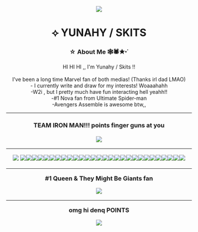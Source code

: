 

<div align="center">
  <img src="https://i.pinimg.com/originals/5c/62/17/5c621759d6e4d0f66505f19fd48b0f36.gif"  />
</div>

<h1 align="center"> ⟡ YUNAHY / SKITS </h1>

###

<h3 align="center">☆ About Me 🕸️🕷✮⋆˙</h3>

<p align="center">HI HI HI ,, I'm Yunahy / Skits !! <br><br> I've been a long time Marvel fan of both medias! (Thanks irl dad LMAO)<br>- I currently write and draw for my interests! Woaaahahh<br>-W2i , but I pretty much have fun interacting hell yeahh!!<br>-#1 Nova fan from Ultimate Spider-man<br>-Avengers Assemble is awesome btw,, </p>

***

<h3 align="center"> TEAM IRON MAN!!! points finger guns at you<br><br> 
  <div align="center">
<img src= "https://i.gifer.com/Xm8K.gif" />
</div>

***
<div align="center">
  <img src="https://64.media.tumblr.com/84f1b55a80cc05597059599cf10ab169/441d3f2b18102c4f-f5/s100x200/65801d9778b08148c120f4a90c58520b99866dd6.gifv" /> <img src="https://64.media.tumblr.com/865cabfb9a98c5bdef5cfdf6b4a734dc/441d3f2b18102c4f-f1/s100x200/d437f7d3aa3d3adda52b2b838597e526da4620b2.gifv" /><img src="https://64.media.tumblr.com/d25666bcb655f49ff923a172743d2f5d/2c56ced0da2eab54-7a/s100x200/04f634ad7e052153ac86ed77a2321dbb87021361.gifv" /><img src="https://64.media.tumblr.com/9699f94562d72f2a82da98459eba3f4c/86bd00967544e2d5-b8/s100x200/4fa4db8e047b032ef5643383d13b7887b7f6af2a.gifv" /><img src="https://64.media.tumblr.com/93020a86605844e3eae98991d59da9d9/86bd00967544e2d5-17/s100x200/3f8b76993300bed77cc079a2fa1e43d84e1311aa.gifv" /><img src="https://64.media.tumblr.com/a643c60f1b3860b4a60ae967a7f34008/7ed6e54f89a73a09-30/s100x200/689e77afc721eb02d843e0af3bd2dad68ea52fbd.gifv" /><img src="https://images-wixmp-ed30a86b8c4ca887773594c2.wixmp.com/f/d3cfb97c-1f7a-4b8d-a648-236a07ae2de4/d84h0e0-05b560de-a3f1-43c6-b63f-e5892c2e4ba1.gif?token=eyJ0eXAiOiJKV1QiLCJhbGciOiJIUzI1NiJ9.eyJzdWIiOiJ1cm46YXBwOjdlMGQxODg5ODIyNjQzNzNhNWYwZDQxNWVhMGQyNmUwIiwiaXNzIjoidXJuOmFwcDo3ZTBkMTg4OTgyMjY0MzczYTVmMGQ0MTVlYTBkMjZlMCIsIm9iaiI6W1t7InBhdGgiOiIvZi9kM2NmYjk3Yy0xZjdhLTRiOGQtYTY0OC0yMzZhMDdhZTJkZTQvZDg0aDBlMC0wNWI1NjBkZS1hM2YxLTQzYzYtYjYzZi1lNTg5MmMyZTRiYTEuZ2lmIn1dXSwiYXVkIjpbInVybjpzZXJ2aWNlOmZpbGUuZG93bmxvYWQiXX0.ZauXkN_3yiQpD22RyGhcm0nbulN2k-FbQrdrKc7eU9s" /><img src="https://images-wixmp-ed30a86b8c4ca887773594c2.wixmp.com/f/e981a6e2-3dc4-4079-8d34-1920c7d4d7da/d7yt6i2-96e50ddd-108c-44d9-9725-d51adca5ca9a.gif?token=eyJ0eXAiOiJKV1QiLCJhbGciOiJIUzI1NiJ9.eyJzdWIiOiJ1cm46YXBwOjdlMGQxODg5ODIyNjQzNzNhNWYwZDQxNWVhMGQyNmUwIiwiaXNzIjoidXJuOmFwcDo3ZTBkMTg4OTgyMjY0MzczYTVmMGQ0MTVlYTBkMjZlMCIsIm9iaiI6W1t7InBhdGgiOiIvZi9lOTgxYTZlMi0zZGM0LTQwNzktOGQzNC0xOTIwYzdkNGQ3ZGEvZDd5dDZpMi05NmU1MGRkZC0xMDhjLTQ0ZDktOTcyNS1kNTFhZGNhNWNhOWEuZ2lmIn1dXSwiYXVkIjpbInVybjpzZXJ2aWNlOmZpbGUuZG93bmxvYWQiXX0.W1n2XSaGSE15oTGbSFGrfCM73RFL3H_nSq9EPMEJOhc" /><img src="https://images-wixmp-ed30a86b8c4ca887773594c2.wixmp.com/f/34ce505e-bb08-436c-9116-f92a5f14df3b/d585jfk-201132f1-3415-41fa-952d-f88e8c0ff62e.gif?token=eyJ0eXAiOiJKV1QiLCJhbGciOiJIUzI1NiJ9.eyJzdWIiOiJ1cm46YXBwOjdlMGQxODg5ODIyNjQzNzNhNWYwZDQxNWVhMGQyNmUwIiwiaXNzIjoidXJuOmFwcDo3ZTBkMTg4OTgyMjY0MzczYTVmMGQ0MTVlYTBkMjZlMCIsIm9iaiI6W1t7InBhdGgiOiIvZi8zNGNlNTA1ZS1iYjA4LTQzNmMtOTExNi1mOTJhNWYxNGRmM2IvZDU4NWpmay0yMDExMzJmMS0zNDE1LTQxZmEtOTUyZC1mODhlOGMwZmY2MmUuZ2lmIn1dXSwiYXVkIjpbInVybjpzZXJ2aWNlOmZpbGUuZG93bmxvYWQiXX0.4SGsWa6UMgYCVBd_1hyAb3aJrL69xf8sOfYEcCeWIQE" /><img src="https://images-wixmp-ed30a86b8c4ca887773594c2.wixmp.com/f/34ce505e-bb08-436c-9116-f92a5f14df3b/d52zxls-3945a7c8-8de4-493d-9e55-280c9ada74d2.gif?token=eyJ0eXAiOiJKV1QiLCJhbGciOiJIUzI1NiJ9.eyJzdWIiOiJ1cm46YXBwOjdlMGQxODg5ODIyNjQzNzNhNWYwZDQxNWVhMGQyNmUwIiwiaXNzIjoidXJuOmFwcDo3ZTBkMTg4OTgyMjY0MzczYTVmMGQ0MTVlYTBkMjZlMCIsIm9iaiI6W1t7InBhdGgiOiIvZi8zNGNlNTA1ZS1iYjA4LTQzNmMtOTExNi1mOTJhNWYxNGRmM2IvZDUyenhscy0zOTQ1YTdjOC04ZGU0LTQ5M2QtOWU1NS0yODBjOWFkYTc0ZDIuZ2lmIn1dXSwiYXVkIjpbInVybjpzZXJ2aWNlOmZpbGUuZG93bmxvYWQiXX0.XN8YKQx5WAjuGdrHqdA4XbVCDh1nrgk-KsVwdiz9nQc" /><img src="https://images-wixmp-ed30a86b8c4ca887773594c2.wixmp.com/f/34ce505e-bb08-436c-9116-f92a5f14df3b/d57ie4r-224fac21-408c-479a-9142-6f69aac5038c.gif?token=eyJ0eXAiOiJKV1QiLCJhbGciOiJIUzI1NiJ9.eyJzdWIiOiJ1cm46YXBwOjdlMGQxODg5ODIyNjQzNzNhNWYwZDQxNWVhMGQyNmUwIiwiaXNzIjoidXJuOmFwcDo3ZTBkMTg4OTgyMjY0MzczYTVmMGQ0MTVlYTBkMjZlMCIsIm9iaiI6W1t7InBhdGgiOiIvZi8zNGNlNTA1ZS1iYjA4LTQzNmMtOTExNi1mOTJhNWYxNGRmM2IvZDU3aWU0ci0yMjRmYWMyMS00MDhjLTQ3OWEtOTE0Mi02ZjY5YWFjNTAzOGMuZ2lmIn1dXSwiYXVkIjpbInVybjpzZXJ2aWNlOmZpbGUuZG93bmxvYWQiXX0.PgUq_qARWKxdAHqG8B7iVafslT-ixvxo82jK6pkSanI" /><img src="https://images-wixmp-ed30a86b8c4ca887773594c2.wixmp.com/f/34ce505e-bb08-436c-9116-f92a5f14df3b/d4z4oi5-1ebdc6e6-ac01-41fe-82a3-235452854ae6.gif?token=eyJ0eXAiOiJKV1QiLCJhbGciOiJIUzI1NiJ9.eyJzdWIiOiJ1cm46YXBwOjdlMGQxODg5ODIyNjQzNzNhNWYwZDQxNWVhMGQyNmUwIiwiaXNzIjoidXJuOmFwcDo3ZTBkMTg4OTgyMjY0MzczYTVmMGQ0MTVlYTBkMjZlMCIsIm9iaiI6W1t7InBhdGgiOiIvZi8zNGNlNTA1ZS1iYjA4LTQzNmMtOTExNi1mOTJhNWYxNGRmM2IvZDR6NG9pNS0xZWJkYzZlNi1hYzAxLTQxZmUtODJhMy0yMzU0NTI4NTRhZTYuZ2lmIn1dXSwiYXVkIjpbInVybjpzZXJ2aWNlOmZpbGUuZG93bmxvYWQiXX0.ycSnzXYpUiTpW2-aexTO9XxfW5CcyGTg26ef5BAZ-fU" /><img src="https://images-wixmp-ed30a86b8c4ca887773594c2.wixmp.com/f/65aaf0dd-39d4-4b62-95da-3fe7d73d288f/d7z6gcx-1e8c7e37-f459-4146-b300-3b28934a91c4.gif?token=eyJ0eXAiOiJKV1QiLCJhbGciOiJIUzI1NiJ9.eyJzdWIiOiJ1cm46YXBwOjdlMGQxODg5ODIyNjQzNzNhNWYwZDQxNWVhMGQyNmUwIiwiaXNzIjoidXJuOmFwcDo3ZTBkMTg4OTgyMjY0MzczYTVmMGQ0MTVlYTBkMjZlMCIsIm9iaiI6W1t7InBhdGgiOiIvZi82NWFhZjBkZC0zOWQ0LTRiNjItOTVkYS0zZmU3ZDczZDI4OGYvZDd6NmdjeC0xZThjN2UzNy1mNDU5LTQxNDYtYjMwMC0zYjI4OTM0YTkxYzQuZ2lmIn1dXSwiYXVkIjpbInVybjpzZXJ2aWNlOmZpbGUuZG93bmxvYWQiXX0.W9hJ0W3Wt0LoCvgKTzf7OAKDEZb0YtNYSPMRT55ewQs" /><img src="https://images-wixmp-ed30a86b8c4ca887773594c2.wixmp.com/f/34ce505e-bb08-436c-9116-f92a5f14df3b/d4zcir6-92419a1f-dce1-4e38-92b3-8e2b0525c9a3.gif?token=eyJ0eXAiOiJKV1QiLCJhbGciOiJIUzI1NiJ9.eyJzdWIiOiJ1cm46YXBwOjdlMGQxODg5ODIyNjQzNzNhNWYwZDQxNWVhMGQyNmUwIiwiaXNzIjoidXJuOmFwcDo3ZTBkMTg4OTgyMjY0MzczYTVmMGQ0MTVlYTBkMjZlMCIsIm9iaiI6W1t7InBhdGgiOiIvZi8zNGNlNTA1ZS1iYjA4LTQzNmMtOTExNi1mOTJhNWYxNGRmM2IvZDR6Y2lyNi05MjQxOWExZi1kY2UxLTRlMzgtOTJiMy04ZTJiMDUyNWM5YTMuZ2lmIn1dXSwiYXVkIjpbInVybjpzZXJ2aWNlOmZpbGUuZG93bmxvYWQiXX0.L3hD9N30jRgueoTKeRgYxhjrSMgMr93SvFHDj4sgiP8" /><img src="https://images-wixmp-ed30a86b8c4ca887773594c2.wixmp.com/f/34ce505e-bb08-436c-9116-f92a5f14df3b/d4zhy7i-14460e42-3f44-446f-8710-90984a5cfdbc.gif?token=eyJ0eXAiOiJKV1QiLCJhbGciOiJIUzI1NiJ9.eyJzdWIiOiJ1cm46YXBwOjdlMGQxODg5ODIyNjQzNzNhNWYwZDQxNWVhMGQyNmUwIiwiaXNzIjoidXJuOmFwcDo3ZTBkMTg4OTgyMjY0MzczYTVmMGQ0MTVlYTBkMjZlMCIsIm9iaiI6W1t7InBhdGgiOiIvZi8zNGNlNTA1ZS1iYjA4LTQzNmMtOTExNi1mOTJhNWYxNGRmM2IvZDR6aHk3aS0xNDQ2MGU0Mi0zZjQ0LTQ0NmYtODcxMC05MDk4NGE1Y2ZkYmMuZ2lmIn1dXSwiYXVkIjpbInVybjpzZXJ2aWNlOmZpbGUuZG93bmxvYWQiXX0.mKGXGOMcgUDmDnhD_FBHpntIt7DRG0RcCvXd_YOo6bg" /><img src="https://images-wixmp-ed30a86b8c4ca887773594c2.wixmp.com/f/e469e4fd-4138-4b1c-9499-b9acc1217301/d4p1lqf-a91364bb-c371-4b89-a98b-54fbca9d20cc.gif?token=eyJ0eXAiOiJKV1QiLCJhbGciOiJIUzI1NiJ9.eyJzdWIiOiJ1cm46YXBwOjdlMGQxODg5ODIyNjQzNzNhNWYwZDQxNWVhMGQyNmUwIiwiaXNzIjoidXJuOmFwcDo3ZTBkMTg4OTgyMjY0MzczYTVmMGQ0MTVlYTBkMjZlMCIsIm9iaiI6W1t7InBhdGgiOiIvZi9lNDY5ZTRmZC00MTM4LTRiMWMtOTQ5OS1iOWFjYzEyMTczMDEvZDRwMWxxZi1hOTEzNjRiYi1jMzcxLTRiODktYTk4Yi01NGZiY2E5ZDIwY2MuZ2lmIn1dXSwiYXVkIjpbInVybjpzZXJ2aWNlOmZpbGUuZG93bmxvYWQiXX0.y_8t31-9BdBZpcU6oZRBLySSE5bFQmpZ2BSiubrmTgA" /><img src="https://images-wixmp-ed30a86b8c4ca887773594c2.wixmp.com/f/34ce505e-bb08-436c-9116-f92a5f14df3b/d4z4p9t-1b5823db-1b8c-49df-b7d7-5402ae64f6a5.gif?token=eyJ0eXAiOiJKV1QiLCJhbGciOiJIUzI1NiJ9.eyJzdWIiOiJ1cm46YXBwOjdlMGQxODg5ODIyNjQzNzNhNWYwZDQxNWVhMGQyNmUwIiwiaXNzIjoidXJuOmFwcDo3ZTBkMTg4OTgyMjY0MzczYTVmMGQ0MTVlYTBkMjZlMCIsIm9iaiI6W1t7InBhdGgiOiIvZi8zNGNlNTA1ZS1iYjA4LTQzNmMtOTExNi1mOTJhNWYxNGRmM2IvZDR6NHA5dC0xYjU4MjNkYi0xYjhjLTQ5ZGYtYjdkNy01NDAyYWU2NGY2YTUuZ2lmIn1dXSwiYXVkIjpbInVybjpzZXJ2aWNlOmZpbGUuZG93bmxvYWQiXX0.Xo1RJTr40JPb_BtTfW9za68vvNYDPswqZGdVidWzZX4" /><img src="https://images-wixmp-ed30a86b8c4ca887773594c2.wixmp.com/f/34ce505e-bb08-436c-9116-f92a5f14df3b/d4zjy5z-7b3bc434-9868-4386-ab9d-2b6d2f8e4805.gif?token=eyJ0eXAiOiJKV1QiLCJhbGciOiJIUzI1NiJ9.eyJzdWIiOiJ1cm46YXBwOjdlMGQxODg5ODIyNjQzNzNhNWYwZDQxNWVhMGQyNmUwIiwiaXNzIjoidXJuOmFwcDo3ZTBkMTg4OTgyMjY0MzczYTVmMGQ0MTVlYTBkMjZlMCIsIm9iaiI6W1t7InBhdGgiOiIvZi8zNGNlNTA1ZS1iYjA4LTQzNmMtOTExNi1mOTJhNWYxNGRmM2IvZDR6ank1ei03YjNiYzQzNC05ODY4LTQzODYtYWI5ZC0yYjZkMmY4ZTQ4MDUuZ2lmIn1dXSwiYXVkIjpbInVybjpzZXJ2aWNlOmZpbGUuZG93bmxvYWQiXX0.Euin2r6I39CsUE9mo8ZullrCf8g2gxPwDkhF22ppKJ4" /><img src="https://images-wixmp-ed30a86b8c4ca887773594c2.wixmp.com/f/6186d12d-e3d1-4c2e-bbc6-3555bae24378/d9i185l-d16b9775-5d93-4115-aef0-a836e80e8949.gif?token=eyJ0eXAiOiJKV1QiLCJhbGciOiJIUzI1NiJ9.eyJzdWIiOiJ1cm46YXBwOjdlMGQxODg5ODIyNjQzNzNhNWYwZDQxNWVhMGQyNmUwIiwiaXNzIjoidXJuOmFwcDo3ZTBkMTg4OTgyMjY0MzczYTVmMGQ0MTVlYTBkMjZlMCIsIm9iaiI6W1t7InBhdGgiOiIvZi82MTg2ZDEyZC1lM2QxLTRjMmUtYmJjNi0zNTU1YmFlMjQzNzgvZDlpMTg1bC1kMTZiOTc3NS01ZDkzLTQxMTUtYWVmMC1hODM2ZTgwZTg5NDkuZ2lmIn1dXSwiYXVkIjpbInVybjpzZXJ2aWNlOmZpbGUuZG93bmxvYWQiXX0.NW2aGMF6di4sjjfAqwq1pT658ctu4mUB7UN_0x4Q3IA" /><img src="https://images-wixmp-ed30a86b8c4ca887773594c2.wixmp.com/f/65aaf0dd-39d4-4b62-95da-3fe7d73d288f/d5flyzi-4f0d14ae-c1f1-4495-9396-e2c905d64147.gif?token=eyJ0eXAiOiJKV1QiLCJhbGciOiJIUzI1NiJ9.eyJzdWIiOiJ1cm46YXBwOjdlMGQxODg5ODIyNjQzNzNhNWYwZDQxNWVhMGQyNmUwIiwiaXNzIjoidXJuOmFwcDo3ZTBkMTg4OTgyMjY0MzczYTVmMGQ0MTVlYTBkMjZlMCIsIm9iaiI6W1t7InBhdGgiOiIvZi82NWFhZjBkZC0zOWQ0LTRiNjItOTVkYS0zZmU3ZDczZDI4OGYvZDVmbHl6aS00ZjBkMTRhZS1jMWYxLTQ0OTUtOTM5Ni1lMmM5MDVkNjQxNDcuZ2lmIn1dXSwiYXVkIjpbInVybjpzZXJ2aWNlOmZpbGUuZG93bmxvYWQiXX0.haGhTi6phH2FGeVeMNMdt3kzmM81wR3JIF1k_i-gwKA" /><img src="https://images-wixmp-ed30a86b8c4ca887773594c2.wixmp.com/f/34ce505e-bb08-436c-9116-f92a5f14df3b/d57uyx3-2d0eadbc-d53a-4108-bc19-b61a73f0ca02.gif?token=eyJ0eXAiOiJKV1QiLCJhbGciOiJIUzI1NiJ9.eyJzdWIiOiJ1cm46YXBwOjdlMGQxODg5ODIyNjQzNzNhNWYwZDQxNWVhMGQyNmUwIiwiaXNzIjoidXJuOmFwcDo3ZTBkMTg4OTgyMjY0MzczYTVmMGQ0MTVlYTBkMjZlMCIsIm9iaiI6W1t7InBhdGgiOiIvZi8zNGNlNTA1ZS1iYjA4LTQzNmMtOTExNi1mOTJhNWYxNGRmM2IvZDU3dXl4My0yZDBlYWRiYy1kNTNhLTQxMDgtYmMxOS1iNjFhNzNmMGNhMDIuZ2lmIn1dXSwiYXVkIjpbInVybjpzZXJ2aWNlOmZpbGUuZG93bmxvYWQiXX0.eiB2iWyimJOiFbroVidpgPAxDAuPIKTG72tt4p-hT2c" /><img src="https://images-wixmp-ed30a86b8c4ca887773594c2.wixmp.com/f/6186d12d-e3d1-4c2e-bbc6-3555bae24378/d9tqh8p-891e9c1d-d526-49eb-8363-35bbfbd9042f.gif?token=eyJ0eXAiOiJKV1QiLCJhbGciOiJIUzI1NiJ9.eyJzdWIiOiJ1cm46YXBwOjdlMGQxODg5ODIyNjQzNzNhNWYwZDQxNWVhMGQyNmUwIiwiaXNzIjoidXJuOmFwcDo3ZTBkMTg4OTgyMjY0MzczYTVmMGQ0MTVlYTBkMjZlMCIsIm9iaiI6W1t7InBhdGgiOiIvZi82MTg2ZDEyZC1lM2QxLTRjMmUtYmJjNi0zNTU1YmFlMjQzNzgvZDl0cWg4cC04OTFlOWMxZC1kNTI2LTQ5ZWItODM2My0zNWJiZmJkOTA0MmYuZ2lmIn1dXSwiYXVkIjpbInVybjpzZXJ2aWNlOmZpbGUuZG93bmxvYWQiXX0.lx400tmY-Iou6W00ojGDLsaYprqKMYlox0w6PPfJKxA" /><img src="https://images-wixmp-ed30a86b8c4ca887773594c2.wixmp.com/f/65aaf0dd-39d4-4b62-95da-3fe7d73d288f/d5aozy5-68836d4f-81f2-487f-a86c-28e346efade6.gif?token=eyJ0eXAiOiJKV1QiLCJhbGciOiJIUzI1NiJ9.eyJzdWIiOiJ1cm46YXBwOjdlMGQxODg5ODIyNjQzNzNhNWYwZDQxNWVhMGQyNmUwIiwiaXNzIjoidXJuOmFwcDo3ZTBkMTg4OTgyMjY0MzczYTVmMGQ0MTVlYTBkMjZlMCIsIm9iaiI6W1t7InBhdGgiOiIvZi82NWFhZjBkZC0zOWQ0LTRiNjItOTVkYS0zZmU3ZDczZDI4OGYvZDVhb3p5NS02ODgzNmQ0Zi04MWYyLTQ4N2YtYTg2Yy0yOGUzNDZlZmFkZTYuZ2lmIn1dXSwiYXVkIjpbInVybjpzZXJ2aWNlOmZpbGUuZG93bmxvYWQiXX0.NxYEg3W009NCEhWZKZEfiMjSsOlKGsHXrywJL4xgPyk" /><img src="https://images-wixmp-ed30a86b8c4ca887773594c2.wixmp.com/f/6186d12d-e3d1-4c2e-bbc6-3555bae24378/d9tqf8t-0c6b6bb4-4f34-4f78-8872-2c508a384ec1.gif?token=eyJ0eXAiOiJKV1QiLCJhbGciOiJIUzI1NiJ9.eyJzdWIiOiJ1cm46YXBwOjdlMGQxODg5ODIyNjQzNzNhNWYwZDQxNWVhMGQyNmUwIiwiaXNzIjoidXJuOmFwcDo3ZTBkMTg4OTgyMjY0MzczYTVmMGQ0MTVlYTBkMjZlMCIsIm9iaiI6W1t7InBhdGgiOiIvZi82MTg2ZDEyZC1lM2QxLTRjMmUtYmJjNi0zNTU1YmFlMjQzNzgvZDl0cWY4dC0wYzZiNmJiNC00ZjM0LTRmNzgtODg3Mi0yYzUwOGEzODRlYzEuZ2lmIn1dXSwiYXVkIjpbInVybjpzZXJ2aWNlOmZpbGUuZG93bmxvYWQiXX0.PMJm_5Io2cCfs2FwPc34iEt84M355d1n8iRvB-k7IKg" /><img src="https://images-wixmp-ed30a86b8c4ca887773594c2.wixmp.com/f/6186d12d-e3d1-4c2e-bbc6-3555bae24378/d9i184v-5504e3fa-e0e5-4b71-ae79-d2c06c6704ed.gif?token=eyJ0eXAiOiJKV1QiLCJhbGciOiJIUzI1NiJ9.eyJzdWIiOiJ1cm46YXBwOjdlMGQxODg5ODIyNjQzNzNhNWYwZDQxNWVhMGQyNmUwIiwiaXNzIjoidXJuOmFwcDo3ZTBkMTg4OTgyMjY0MzczYTVmMGQ0MTVlYTBkMjZlMCIsIm9iaiI6W1t7InBhdGgiOiIvZi82MTg2ZDEyZC1lM2QxLTRjMmUtYmJjNi0zNTU1YmFlMjQzNzgvZDlpMTg0di01NTA0ZTNmYS1lMGU1LTRiNzEtYWU3OS1kMmMwNmM2NzA0ZWQuZ2lmIn1dXSwiYXVkIjpbInVybjpzZXJ2aWNlOmZpbGUuZG93bmxvYWQiXX0.IZyb8CCc0JKDjWSqKiU9Dig61ob_lWAJL-pfakLcEH0" /><img src="https://images-wixmp-ed30a86b8c4ca887773594c2.wixmp.com/f/6186d12d-e3d1-4c2e-bbc6-3555bae24378/d9i185a-f59e9a5d-50dd-4b2f-9dc0-d9a739b1bd29.gif?token=eyJ0eXAiOiJKV1QiLCJhbGciOiJIUzI1NiJ9.eyJzdWIiOiJ1cm46YXBwOjdlMGQxODg5ODIyNjQzNzNhNWYwZDQxNWVhMGQyNmUwIiwiaXNzIjoidXJuOmFwcDo3ZTBkMTg4OTgyMjY0MzczYTVmMGQ0MTVlYTBkMjZlMCIsIm9iaiI6W1t7InBhdGgiOiIvZi82MTg2ZDEyZC1lM2QxLTRjMmUtYmJjNi0zNTU1YmFlMjQzNzgvZDlpMTg1YS1mNTllOWE1ZC01MGRkLTRiMmYtOWRjMC1kOWE3MzliMWJkMjkuZ2lmIn1dXSwiYXVkIjpbInVybjpzZXJ2aWNlOmZpbGUuZG93bmxvYWQiXX0.vdsEzljlk_0UnwfhEjhoGoivvQ-SJbR9hMnWFKfvAwQ" /><img src="https://images-wixmp-ed30a86b8c4ca887773594c2.wixmp.com/f/6186d12d-e3d1-4c2e-bbc6-3555bae24378/d937yz5-210f66f9-81e0-42ab-8235-fff47eddeb9d.gif?token=eyJ0eXAiOiJKV1QiLCJhbGciOiJIUzI1NiJ9.eyJzdWIiOiJ1cm46YXBwOjdlMGQxODg5ODIyNjQzNzNhNWYwZDQxNWVhMGQyNmUwIiwiaXNzIjoidXJuOmFwcDo3ZTBkMTg4OTgyMjY0MzczYTVmMGQ0MTVlYTBkMjZlMCIsIm9iaiI6W1t7InBhdGgiOiIvZi82MTg2ZDEyZC1lM2QxLTRjMmUtYmJjNi0zNTU1YmFlMjQzNzgvZDkzN3l6NS0yMTBmNjZmOS04MWUwLTQyYWItODIzNS1mZmY0N2VkZGViOWQuZ2lmIn1dXSwiYXVkIjpbInVybjpzZXJ2aWNlOmZpbGUuZG93bmxvYWQiXX0.h8yAOJVKgkwcuJOJq8-88prdisVJUHc4tXe-9zNeBp0" /><img src="https://images-wixmp-ed30a86b8c4ca887773594c2.wixmp.com/f/6186d12d-e3d1-4c2e-bbc6-3555bae24378/d8s5hlb-25aeaa23-b8fb-4bf6-b51e-9a9467568911.gif?token=eyJ0eXAiOiJKV1QiLCJhbGciOiJIUzI1NiJ9.eyJzdWIiOiJ1cm46YXBwOjdlMGQxODg5ODIyNjQzNzNhNWYwZDQxNWVhMGQyNmUwIiwiaXNzIjoidXJuOmFwcDo3ZTBkMTg4OTgyMjY0MzczYTVmMGQ0MTVlYTBkMjZlMCIsIm9iaiI6W1t7InBhdGgiOiIvZi82MTg2ZDEyZC1lM2QxLTRjMmUtYmJjNi0zNTU1YmFlMjQzNzgvZDhzNWhsYi0yNWFlYWEyMy1iOGZiLTRiZjYtYjUxZS05YTk0Njc1Njg5MTEuZ2lmIn1dXSwiYXVkIjpbInVybjpzZXJ2aWNlOmZpbGUuZG93bmxvYWQiXX0.78Su_47QmY6ICDxlM3T3W3rb1wuEDJdsVT7PHqWD5-s" /><img src="https://images-wixmp-ed30a86b8c4ca887773594c2.wixmp.com/f/6186d12d-e3d1-4c2e-bbc6-3555bae24378/d937z48-5a989da2-07e0-4dd3-bec5-fd2f093533de.gif?token=eyJ0eXAiOiJKV1QiLCJhbGciOiJIUzI1NiJ9.eyJzdWIiOiJ1cm46YXBwOjdlMGQxODg5ODIyNjQzNzNhNWYwZDQxNWVhMGQyNmUwIiwiaXNzIjoidXJuOmFwcDo3ZTBkMTg4OTgyMjY0MzczYTVmMGQ0MTVlYTBkMjZlMCIsIm9iaiI6W1t7InBhdGgiOiIvZi82MTg2ZDEyZC1lM2QxLTRjMmUtYmJjNi0zNTU1YmFlMjQzNzgvZDkzN3o0OC01YTk4OWRhMi0wN2UwLTRkZDMtYmVjNS1mZDJmMDkzNTMzZGUuZ2lmIn1dXSwiYXVkIjpbInVybjpzZXJ2aWNlOmZpbGUuZG93bmxvYWQiXX0.IIfD2utmXm1t4mCXip2yDY3lBC_vfo3UfgN4NVY678I" />

***

#1 Queen & They Might Be Giants fan

<div align="center">
  <img src="https://i.pinimg.com/originals/a9/96/be/a996be17d859835464ada0f712c52b13.gif"  />
</div>



***
<p align="center"> omg hi denq POINTS</p>
<img src= "https://images-wixmp-ed30a86b8c4ca887773594c2.wixmp.com/f/97f356e7-0b7a-4e9a-afaa-6026b3b02414/djy0pd9-b31c5842-d66e-4e54-82ac-2e88f59b4024.png?token=eyJ0eXAiOiJKV1QiLCJhbGciOiJIUzI1NiJ9.eyJzdWIiOiJ1cm46YXBwOjdlMGQxODg5ODIyNjQzNzNhNWYwZDQxNWVhMGQyNmUwIiwiaXNzIjoidXJuOmFwcDo3ZTBkMTg4OTgyMjY0MzczYTVmMGQ0MTVlYTBkMjZlMCIsIm9iaiI6W1t7InBhdGgiOiIvZi85N2YzNTZlNy0wYjdhLTRlOWEtYWZhYS02MDI2YjNiMDI0MTQvZGp5MHBkOS1iMzFjNTg0Mi1kNjZlLTRlNTQtODJhYy0yZTg4ZjU5YjQwMjQucG5nIn1dXSwiYXVkIjpbInVybjpzZXJ2aWNlOmZpbGUuZG93bmxvYWQiXX0.MeDtmC-vGr2ETZQ1VgLiC0Ld8zfy_dLn-VtbUGBQMKo" />

